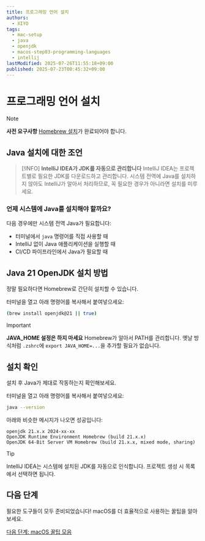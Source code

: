 ```yaml
---
title: 프로그래밍 언어 설치
authors:
  - XIYO
tags:
  - mac-setup
  - java
  - openjdk
  - macos-step03-programming-languages
  - intellij
lastModified: 2025-07-26T11:55:18+09:00
published: 2025-07-23T00:45:32+09:00
---
```


# 프로그래밍 언어 설치

> [!NOTE]
> **사전 요구사항**
> [Homebrew 설치](macos-step00-homebrew-installation)가 완료되어야 합니다.

## Java 설치에 대한 조언

> [!INFO]
> **IntelliJ IDEA가 JDK를 자동으로 관리합니다**
> IntelliJ IDEA는 프로젝트별로 필요한 JDK를 다운로드하고 관리합니다. 시스템 전역에 Java를 설치하지 않아도 IntelliJ가 알아서 처리하므로, 꼭 필요한 경우가 아니라면 설치를 미루세요.

### 언제 시스템에 Java를 설치해야 할까요?

다음 경우에만 시스템 전역 Java가 필요합니다:

- 터미널에서 `java` 명령어를 직접 사용할 때
- IntelliJ 없이 Java 애플리케이션을 실행할 때
- CI/CD 파이프라인에서 Java가 필요할 때

## Java 21 OpenJDK 설치 방법

정말 필요하다면 Homebrew로 간단히 설치할 수 있습니다.

터미널을 열고 아래 명령어를 복사해서 붙여넣으세요:

```bash
(brew install openjdk@21 || true)
```

> [!IMPORTANT]
> **JAVA_HOME 설정은 하지 마세요**
> Homebrew가 알아서 PATH를 관리합니다. 옛날 방식처럼 `.zshrc`에 `export JAVA_HOME=...`을 추가할 필요가 없습니다.

## 설치 확인

설치 후 Java가 제대로 작동하는지 확인해보세요.

터미널을 열고 아래 명령어를 복사해서 붙여넣으세요:

```bash
java --version
```

아래와 비슷한 메시지가 나오면 성공입니다:

```text
openjdk 21.x.x 2024-xx-xx
OpenJDK Runtime Environment Homebrew (build 21.x.x)
OpenJDK 64-Bit Server VM Homebrew (build 21.x.x, mixed mode, sharing)
```

> [!TIP]
> IntelliJ IDEA는 시스템에 설치된 JDK를 자동으로 인식합니다. 프로젝트 생성 시 목록에서 선택하면 됩니다.

## 다음 단계

필요한 도구들이 모두 준비되었습니다! macOS를 더 효율적으로 사용하는 꿀팁을 알아보세요.

[다음 단계: macOS 꿀팁 모음](macos-step04-advanced-configurations)
